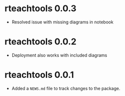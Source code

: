# rteachtools 0.0.3

* Resolved issue with missing diagrams in notebook

# rteachtools 0.0.2

* Deployment also works with included diagrams

# rteachtools 0.0.1

* Added a `NEWS.md` file to track changes to the package.
